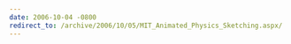```yaml
---
date: 2006-10-04 -0800
redirect_to: /archive/2006/10/05/MIT_Animated_Physics_Sketching.aspx/
---
```

